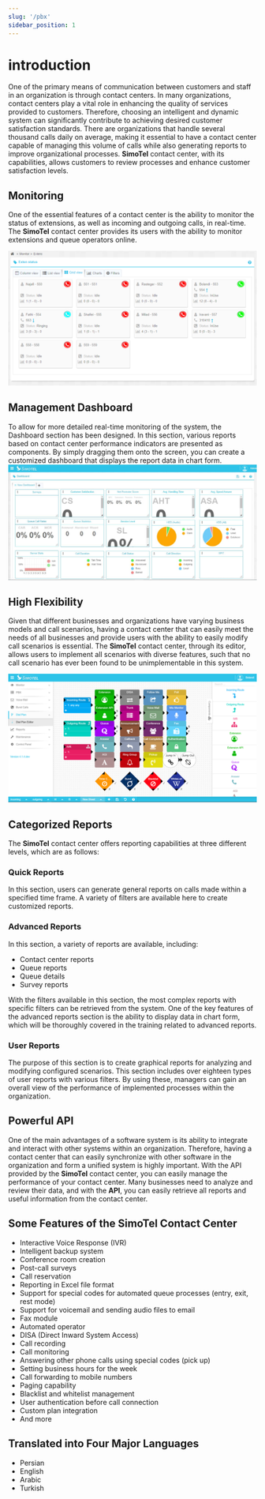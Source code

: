 ```yaml
---
slug: '/pbx'
sidebar_position: 1
---
```

# introduction

One of the primary means of communication between customers and staff in an organization is through contact centers. In many organizations, contact centers play a vital role in enhancing the quality of services provided to customers. Therefore, choosing an intelligent and dynamic system can significantly contribute to achieving desired customer satisfaction standards. There are organizations that handle several thousand calls daily on average, making it essential to have a contact center capable of managing this volume of calls while also generating reports to improve organizational processes. **SimoTel** contact center, with its capabilities, allows customers to review processes and enhance customer satisfaction levels.


## Monitoring

One of the essential features of a contact center is the ability to monitor the status of extensions, as well as incoming and outgoing calls, in real-time. The **SimoTel** contact center provides its users with the ability to monitor extensions and queue operators online.
 
![Monitoring](/img/monitoring.png)


## Management Dashboard

To allow for more detailed real-time monitoring of the system, the Dashboard section has been designed. In this section, various reports based on contact center performance indicators are presented as components. By simply dragging them onto the screen, you can create a customized dashboard that displays the report data in chart form.
![dashboard](/img/simotel/dashboard.JPG)


## High Flexibility

Given that different businesses and organizations have varying business models and call scenarios, having a contact center that can easily meet the needs of all businesses and provide users with the ability to easily modify call scenarios is essential. The **SimoTel** contact center, through its editor, allows users to implement all scenarios with diverse features, such that no call scenario has ever been found to be unimplementable in this system.


![DialPlan](/img/dialplan.png)

 
## Categorized Reports

The **SimoTel** contact center offers reporting capabilities at three different levels, which are as follows:

### Quick Reports

In this section, users can generate general reports on calls made within a specified time frame. A variety of filters are available here to create customized reports.
 
### Advanced Reports

In this section, a variety of reports are available, including:

- Contact center reports
- Queue reports
- Queue details
- Survey reports

With the filters available in this section, the most complex reports with specific filters can be retrieved from the system. One of the key features of the advanced reports section is the ability to display data in chart form, which will be thoroughly covered in the training related to advanced reports.

### User Reports

The purpose of this section is to create graphical reports for analyzing and modifying configured scenarios. This section includes over eighteen types of user reports with various filters. By using these, managers can gain an overall view of the performance of implemented processes within the organization.
 

## Powerful API

One of the main advantages of a software system is its ability to integrate and interact with other systems within an organization. Therefore, having a contact center that can easily synchronize with other software in the organization and form a unified system is highly important. With the API provided by the **SimoTel** contact center, you can easily manage the performance of your contact center. Many businesses need to analyze and review their data, and with the **API**, you can easily retrieve all reports and useful information from the contact center.
 
 
## Some Features of the SimoTel Contact Center

- Interactive Voice Response (IVR)
- Intelligent backup system
- Conference room creation
- Post-call surveys
- Call reservation
- Reporting in Excel file format
- Support for special codes for automated queue processes (entry, exit, rest mode)
- Support for voicemail and sending audio files to email
- Fax module
- Automated operator
- DISA (Direct Inward System Access)
- Call recording
- Call monitoring
- Answering other phone calls using special codes (pick up)
- Setting business hours for the week
- Call forwarding to mobile numbers
- Paging capability
- Blacklist and whitelist management
- User authentication before call connection
- Custom plan integration
- And more


## Translated into Four Major Languages

- Persian
- English
- Arabic
- Turkish
 

 